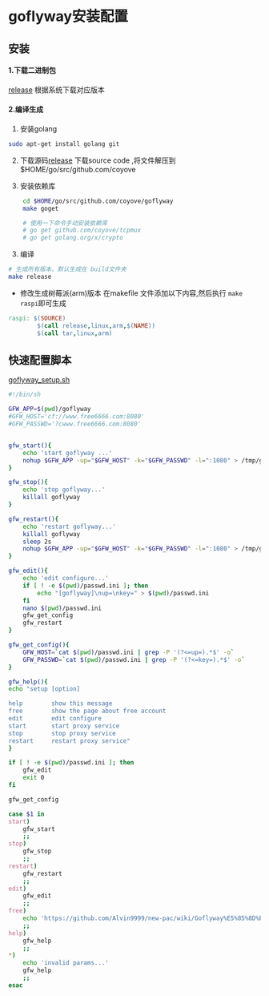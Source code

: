 # goflyway安装配置

## 安装
#### 1.下载二进制包
[release](https://github.com/coyove/goflyway/releases)
根据系统下载对应版本

#### 2.编译生成
1. 安装golang

``` sh
sudo apt-get install golang git
```

2. 下载源码[release](https://github.com/coyove/goflyway/releases)
    下载source code ,将文件解压到 $HOME/go/src/github.com/coyove

3. 安装依赖库

``` sh
    cd $HOME/go/src/github.com/coyove/goflyway
    make goget

    # 使用一下命令手动安装依赖库
    # go get github.com/coyove/tcpmux
    # go get golang.org/x/crypto

```

3. 编译
``` sh
# 生成所有版本，默认生成在 build文件夹
make release
```

* 修改生成树莓派(arm)版本
在makefile 文件添加以下内容,然后执行 <code>make raspi</code>即可生成

``` makefile
raspi: $(SOURCE)
        $(call release,linux,arm,$(NAME))
        $(call tar,linux,arm)
```



## 快速配置脚本
[goflyway_setup.sh](./code/goflyway_setup.sh)

``` sh
#!/bin/sh

GFW_APP=$(pwd)/goflyway
#GFW_HOST='cf://www.free6666.com:8080'
#GFW_PASSWD='?cwww.free6666.com:8080'


gfw_start(){
	echo 'start goflyway ...'
	nohup $GFW_APP -up="$GFW_HOST" -k="$GFW_PASSWD" -l=":1080" > /tmp/goflyway.log 2>&1 &
}

gfw_stop(){
	echo 'stop goflyway...'
	killall goflyway
}

gfw_restart(){
	echo 'restart goflyway...'
	killall goflyway
	sleep 2s
	nohup $GFW_APP -up="$GFW_HOST" -k="$GFW_PASSWD" -l=":1080" > /tmp/goflyway.log 2>&1 &
}

gfw_edit(){
	echo 'edit configure...'
	if [ ! -e $(pwd)/passwd.ini ]; then
		echo "[goflyway]\nup=\nkey=" > $(pwd)/passwd.ini
	fi
	nano $(pwd)/passwd.ini
	gfw_get_config
	gfw_restart
}

gfw_get_config(){
	GFW_HOST=`cat $(pwd)/passwd.ini | grep -P '(?<=up=).*$' -o`
	GFW_PASSWD=`cat $(pwd)/passwd.ini | grep -P '(?<=key=).*$' -o`
}

gfw_help(){
echo "setup [option]

help		show this message
free		show the page about free account
edit		edit configure
start		start proxy service
stop		stop proxy service
restart		restart proxy service"
}

if [ ! -e $(pwd)/passwd.ini ]; then
	gfw_edit
	exit 0
fi

gfw_get_config

case $1 in
start)
	gfw_start
	;;
stop)
	gfw_stop
	;;
restart)
	gfw_restart
	;;
edit)
	gfw_edit
	;;
free)
	echo 'https://github.com/Alvin9999/new-pac/wiki/Goflyway%E5%85%8D%E8%B4%B9%E8%B4%A6%E5%8F%B7'
	;;
help)
	gfw_help
	;;
*)
	echo 'invalid params...'
	gfw_help
	;;
esac
```